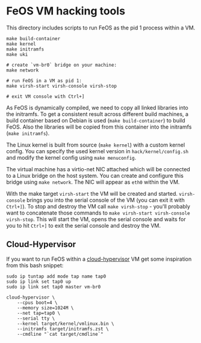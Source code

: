 FeOS VM hacking tools
=======================

This directory includes scripts to run FeOS as the pid 1 process within a VM.

    make build-container
    make kernel
    make initramfs
    make uki

    # create `vm-br0` bridge on your machine:
    make network

    # run FeOS in a VM as pid 1:
    make virsh-start virsh-console virsh-stop

    # exit VM console with Ctrl+]


As FeOS is dynamically compiled, we need to copy all linked libraries into the initramfs. To get a consistent result across different build machines, a build container based on Debian is used (`make build-container`) to build FeOS. Also the libraries will be copied from this container into the initramfs (`make initramfs`).

The Linux kernel is built from source (`make kernel`) with a custom kernel config. You can specify the used kernel version in `hack/kernel/config.sh` and modify the kernel config using `make menuconfig`.

The virtual machine has a virtio-net NIC attached which will be connected to a Linux bridge on the host system. You can create and configure this bridge using `make network`. The NIC will appear as `eth0` within the VM.

With the make target `virsh-start` the VM will be created and started. `virsh-console` brings you into the serial console of the VM (you can exit it with `Ctrl+]`). To stop and destroy the VM call `make virsh-stop` - you'll probably want to concatenate those commands to `make virsh-start virsh-console virsh-stop`. This will start the VM, opens the serial console and waits for you to hit `Ctrl+]` to exit the serial console and destroy the VM.


## Cloud-Hypervisor
If you want to run FeOS within a [cloud-hypervisor](https://www.cloudhypervisor.org/) VM get some inspiration from this bash snippet:

    sudo ip tuntap add mode tap name tap0
    sudo ip link set tap0 up
    sudo ip link set tap0 master vm-br0
    
    cloud-hypervisor \
        --cpus boot=4 \
        --memory size=1024M \
        --net tap=tap0 \
        --serial tty \
        --kernel target/kernel/vmlinux.bin \
        --initramfs target/initramfs.zst \
        --cmdline "`cat target/cmdline`"


